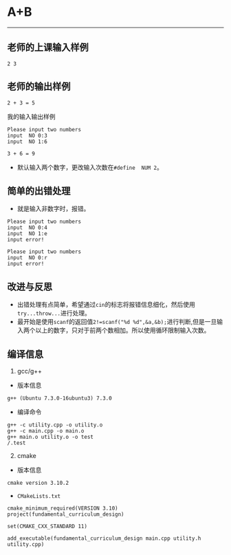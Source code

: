 # A+B
-------

## 老师的上课输入样例
```
2 3
```

## 老师的输出样例
```
2 + 3 = 5
```

我的输入输出样例
```
Please input two numbers
input  NO 0:3
input  NO 1:6

3 + 6 = 9
```
+ 默认输入两个数字，更改输入次数在`#define  NUM 2`。
## 简单的出错处理
+ 就是输入非数字时，报错。
```
Please input two numbers
input  NO 0:4
input  NO 1:e
input error!
```
```
Please input two numbers
input  NO 0:r
input error!
```
## 改进与反思
+ 出错处理有点简单，希望通过`cin`的标志将报错信息细化，然后使用`try...throw...`进行处理。
+ 最开始是使用`scanf`的返回值`2!=scanf("%d %d",&a,&b);`进行判断,但是一旦输入两个以上的数字，只对于前两个数相加。所以使用循环限制输入次数。

## 编译信息
1. gcc/g++
+ 版本信息
```
g++ (Ubuntu 7.3.0-16ubuntu3) 7.3.0
```
+ 编译命令
```
g++ -c utility.cpp -o utility.o
g++ -c main.cpp -o main.o
g++ main.o utility.o -o test
/.test
```
2. cmake
+ 版本信息
```
cmake version 3.10.2
```

+ `CMakeLists.txt`
```
cmake_minimum_required(VERSION 3.10)
project(fundamental_curriculum_design)

set(CMAKE_CXX_STANDARD 11)

add_executable(fundamental_curriculum_design main.cpp utility.h utility.cpp)
```